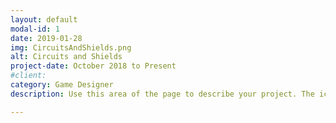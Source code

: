 ```yaml
---
layout: default
modal-id: 1
date: 2019-01-28
img: CircuitsAndShields.png
alt: Circuits and Shields
project-date: October 2018 to Present
#client: 
category: Game Designer
description: Use this area of the page to describe your project. The icon above is part of a free icon set by <a href="https://sellfy.com/p/8Q9P/jV3VZ/">Flat Icons</a>. On their website, you can download their free set with 16 icons, or you can purchase the entire set with 146 icons for only $12!

---
```

